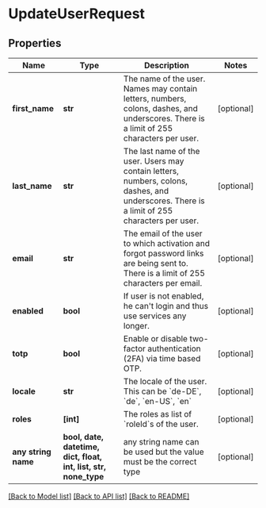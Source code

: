 # UpdateUserRequest


## Properties
Name | Type | Description | Notes
------------ | ------------- | ------------- | -------------
**first_name** | **str** | The name of the user. Names may contain letters, numbers, colons, dashes, and underscores. There is a limit of 255 characters per user. | [optional] 
**last_name** | **str** | The last name of the user. Users may contain letters, numbers, colons, dashes, and underscores. There is a limit of 255 characters per user. | [optional] 
**email** | **str** | The email of the user to which activation and forgot password links are being sent to. There is a limit of 255 characters per email. | [optional] 
**enabled** | **bool** | If user is not enabled, he can&#39;t login and thus use services any longer. | [optional] 
**totp** | **bool** | Enable or disable two-factor authentication (2FA) via time based OTP. | [optional] 
**locale** | **str** | The locale of the user. This can be &#x60;de-DE&#x60;, &#x60;de&#x60;, &#x60;en-US&#x60;, &#x60;en&#x60; | [optional] 
**roles** | **[int]** | The roles as list of &#x60;roleId&#x60;s of the user. | [optional] 
**any string name** | **bool, date, datetime, dict, float, int, list, str, none_type** | any string name can be used but the value must be the correct type | [optional]

[[Back to Model list]](../README.md#documentation-for-models) [[Back to API list]](../README.md#documentation-for-api-endpoints) [[Back to README]](../README.md)


